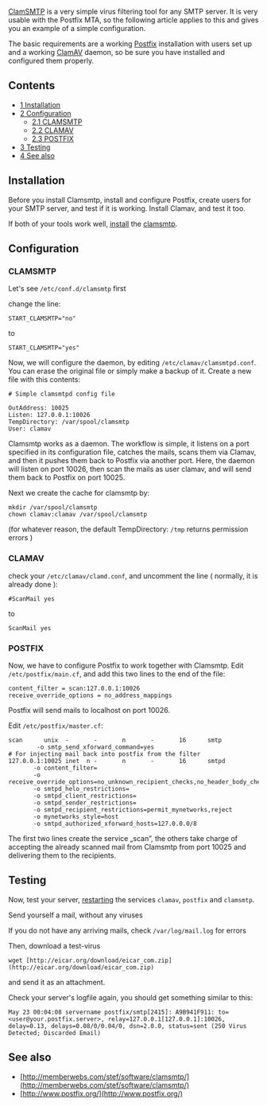 [ClamSMTP](http://thewalter.net/stef/software/clamsmtp/) is a very simple virus filtering tool for any SMTP server. It is very usable with the Postfix MTA, so the following article applies to this and gives you an example of a simple configuration.

The basic requirements are a working [Postfix](/index.php/Postfix "Postfix") installation with users set up and a working [ClamAV](/index.php/ClamAV "ClamAV") daemon, so be sure you have installed and configured them properly.

## Contents

*   [1 Installation](#Installation)
*   [2 Configuration](#Configuration)
    *   [2.1 CLAMSMTP](#CLAMSMTP)
    *   [2.2 CLAMAV](#CLAMAV)
    *   [2.3 POSTFIX](#POSTFIX)
*   [3 Testing](#Testing)
*   [4 See also](#See_also)

## Installation

Before you install Clamsmtp, install and configure Postfix, create users for your SMTP server, and test if it is working. Install Clamav, and test it too.

If both of your tools work well, [install](/index.php/Install "Install") the [clamsmtp](https://aur.archlinux.org/packages/clamsmtp/).

## Configuration

### CLAMSMTP

Let's see `/etc/conf.d/clamsmtp` first

change the line:

```
START_CLAMSMTP="no" 

```

to

```
START_CLAMSMTP="yes"

```

Now, we will configure the daemon, by editing `/etc/clamav/clamsmtpd.conf`. You can erase the original file or simply make a backup of it. Create a new file with this contents:

```
# Simple clamsmtpd config file

OutAddress: 10025 
Listen: 127.0.0.1:10026 
TempDirectory: /var/spool/clamsmtp
User: clamav

```

Clamsmtp works as a daemon. The workflow is simple, it listens on a port specified in its configuration file, catches the mails, scans them via Clamav, and then it pushes them back to Postfix via another port. Here, the daemon will listen on port 10026, then scan the mails as user clamav, and will send them back to Postfix on port 10025.

Next we create the cache for clamsmtp by:

```
mkdir /var/spool/clamsmtp
chown clamav:clamav /var/spool/clamsmtp

```

(for whatever reason, the default TempDirectory: `/tmp` returns permission errors )

### CLAMAV

check your `/etc/clamav/clamd.conf`, and uncomment the line ( normally, it is already done ):

```
#ScanMail yes

```

to

```
ScanMail yes

```

### POSTFIX

Now, we have to configure Postfix to work together with Clamsmtp. Edit `/etc/postfix/main.cf`, and add this two lines to the end of the file:

```
content_filter = scan:127.0.0.1:10026 
receive_override_options = no_address_mappings 

```

Postfix will send mails to localhost on port 10026.

Edit `/etc/postfix/master.cf`:

```
scan      unix  -       -       n       -       16      smtp 
        -o smtp_send_xforward_command=yes 
# For injecting mail back into postfix from the filter 
127.0.0.1:10025 inet  n -       n       -       16      smtpd 
       -o content_filter= 
       -o receive_override_options=no_unknown_recipient_checks,no_header_body_checks
       -o smtpd_helo_restrictions= 
       -o smtpd_client_restrictions= 
       -o smtpd_sender_restrictions= 
       -o smtpd_recipient_restrictions=permit_mynetworks,reject 
       -o mynetworks_style=host 
       -o smtpd_authorized_xforward_hosts=127.0.0.0/8 

```

The first two lines create the service „scan”, the others take charge of accepting the already scanned mail from Clamsmtp from port 10025 and delivering them to the recipients.

## Testing

Now, test your server, [restarting](/index.php/Restart "Restart") the services `clamav`, `postfix` and `clamsmtp`.

Send yourself a mail, without any viruses

If you do not have any arriving mails, check `/var/log/mail.log` for errors

Then, download a test-virus

```
wget [http://eicar.org/download/eicar_com.zip](http://eicar.org/download/eicar_com.zip)

```

and send it as an attachment.

Check your server's logfile again, you should get something similar to this:

```
May 23 00:04:08 servername postfix/smtp[2415]: A9B941F911: to=<user@your.postfix.server>, relay=127.0.0.1[127.0.0.1]:10026, delay=0.13, delays=0.08/0/0.04/0, dsn=2.0.0, status=sent (250 Virus Detected; Discarded Email)

```

## See also

*   [http://memberwebs.com/stef/software/clamsmtp/](http://memberwebs.com/stef/software/clamsmtp/)
*   [http://www.postfix.org/](http://www.postfix.org/)